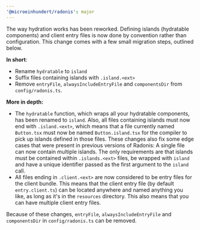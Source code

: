 ```yaml
---
'@microeinhundert/radonis': major
---
```


The way hydration works has been reworked. Defining islands (hydratable components) and client entry files is now done by convention rather than configuration.
This change comes with a few small migration steps, outlined below.

**In short**:
- Rename `hydratable` to `island`
- Suffix files containing islands with `.island.<ext>`
- Remove `entryFile`, `alwaysIncludeEntryFile` and `componentsDir` from `config/radonis.ts`.

**More in depth:**
- The `hydratable` function, which wraps all your hydratable components, has been renamed to `island`. Also, all files containing islands must now end with `.island.<ext>`, which means that a file currently named `Button.tsx` must now be named `Button.island.tsx` for the compiler to pick up islands defined in those files. These changes also fix some edge cases that were present in previous versions of Radonis: A single file can now contain multiple islands. The only requirements are that islands must be contained within `.islands.<ext>` files, be wrapped with `island` and have a unique identifier passed as the first argument to the `island` call.
- All files ending in `.client.<ext>` are now considered to be entry files for the client bundle. This means that the client entry file (by default `entry.client.ts`) can be located anywhere and named anything you like, as long as it's in the `resources` directory. This also means that you can have multiple client entry files.

Because of these changes, `entryFile`, `alwaysIncludeEntryFile` and `componentsDir` in `config/radonis.ts` can be removed.

